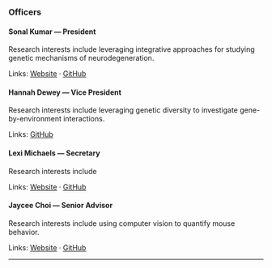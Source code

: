 ### Officers

#### Sonal Kumar — President
Research interests include leveraging integrative approaches for studying genetic mechanisms of neurodegeneration.

Links: [Website](https://sonalkumarr.github.io/) · [GitHub](https://github.com/sonalkumarr)

#### Hannah Dewey — Vice President
Research interests include leveraging genetic diversity to investigate gene-by-environment interactions.

Links: [GitHub](https://github.com/deweyhannah)

#### Lexi Michaels — Secretary
Research interests include

Links: [Website](#) · [GitHub](https://github.com/username)

#### Jaycee Choi — Senior Advisor
Research interests include using computer vision to quantify mouse behavior.

Links: [Website](https://jayceechoi.com) · [GitHub](https://github.com/dahhei)

---
